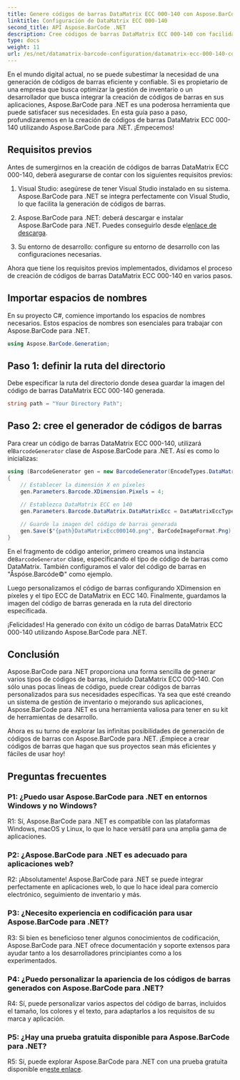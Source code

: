 ```yaml
---
title: Genere códigos de barras DataMatrix ECC 000-140 con Aspose.BarCode para .NET
linktitle: Configuración de DataMatrix ECC 000-140
second_title: API Aspose.BarCode .NET
description: Cree códigos de barras DataMatrix ECC 000-140 con facilidad utilizando Aspose.BarCode para .NET. Aumente la eficiencia en la gestión de inventario y más.
type: docs
weight: 11
url: /es/net/datamatrix-barcode-configuration/datamatrix-ecc-000-140-configuration/
---
```

En el mundo digital actual, no se puede subestimar la necesidad de una generación de códigos de barras eficiente y confiable. Si es propietario de una empresa que busca optimizar la gestión de inventario o un desarrollador que busca integrar la creación de códigos de barras en sus aplicaciones, Aspose.BarCode para .NET es una poderosa herramienta que puede satisfacer sus necesidades. En esta guía paso a paso, profundizaremos en la creación de códigos de barras DataMatrix ECC 000-140 utilizando Aspose.BarCode para .NET. ¡Empecemos!

## Requisitos previos

Antes de sumergirnos en la creación de códigos de barras DataMatrix ECC 000-140, deberá asegurarse de contar con los siguientes requisitos previos:

1. Visual Studio: asegúrese de tener Visual Studio instalado en su sistema. Aspose.BarCode para .NET se integra perfectamente con Visual Studio, lo que facilita la generación de códigos de barras.

2.  Aspose.BarCode para .NET: deberá descargar e instalar Aspose.BarCode para .NET. Puedes conseguirlo desde el[enlace de descarga](https://releases.aspose.com/barcode/net/).

3. Su entorno de desarrollo: configure su entorno de desarrollo con las configuraciones necesarias.

Ahora que tiene los requisitos previos implementados, dividamos el proceso de creación de códigos de barras DataMatrix ECC 000-140 en varios pasos.

## Importar espacios de nombres

En su proyecto C#, comience importando los espacios de nombres necesarios. Estos espacios de nombres son esenciales para trabajar con Aspose.BarCode para .NET.

```csharp
using Aspose.BarCode.Generation;
```

## Paso 1: definir la ruta del directorio

Debe especificar la ruta del directorio donde desea guardar la imagen del código de barras DataMatrix ECC 000-140 generada.

```csharp
string path = "Your Directory Path";
```

## Paso 2: cree el generador de códigos de barras

 Para crear un código de barras DataMatrix ECC 000-140, utilizará el`BarcodeGenerator` clase de Aspose.BarCode para .NET. Así es como lo inicializas:

```csharp
using (BarcodeGenerator gen = new BarcodeGenerator(EncodeTypes.DataMatrix, "Åspóse.Barcóde©"))
{
    // Establecer la dimensión X en píxeles
    gen.Parameters.Barcode.XDimension.Pixels = 4;
    
    // Establezca DataMatrix ECC en 140
    gen.Parameters.Barcode.DataMatrix.DataMatrixEcc = DataMatrixEccType.Ecc140;

    // Guarde la imagen del código de barras generada
    gen.Save($"{path}DataMatrixEcc000140.png", BarCodeImageFormat.Png);
}
```

 En el fragmento de código anterior, primero creamos una instancia de`BarcodeGenerator` clase, especificando el tipo de código de barras como DataMatrix. También configuramos el valor del código de barras en "Åspóse.Barcóde©" como ejemplo.

Luego personalizamos el código de barras configurando XDimension en píxeles y el tipo ECC de DataMatrix en ECC 140. Finalmente, guardamos la imagen del código de barras generada en la ruta del directorio especificada.

¡Felicidades! Ha generado con éxito un código de barras DataMatrix ECC 000-140 utilizando Aspose.BarCode para .NET.

## Conclusión

Aspose.BarCode para .NET proporciona una forma sencilla de generar varios tipos de códigos de barras, incluido DataMatrix ECC 000-140. Con sólo unas pocas líneas de código, puede crear códigos de barras personalizados para sus necesidades específicas. Ya sea que esté creando un sistema de gestión de inventario o mejorando sus aplicaciones, Aspose.BarCode para .NET es una herramienta valiosa para tener en su kit de herramientas de desarrollo.

Ahora es su turno de explorar las infinitas posibilidades de generación de códigos de barras con Aspose.BarCode para .NET. ¡Empiece a crear códigos de barras que hagan que sus proyectos sean más eficientes y fáciles de usar hoy!

## Preguntas frecuentes

### P1: ¿Puedo usar Aspose.BarCode para .NET en entornos Windows y no Windows?

R1: Sí, Aspose.BarCode para .NET es compatible con las plataformas Windows, macOS y Linux, lo que lo hace versátil para una amplia gama de aplicaciones.

### P2: ¿Aspose.BarCode para .NET es adecuado para aplicaciones web?

R2: ¡Absolutamente! Aspose.BarCode para .NET se puede integrar perfectamente en aplicaciones web, lo que lo hace ideal para comercio electrónico, seguimiento de inventario y más.

### P3: ¿Necesito experiencia en codificación para usar Aspose.BarCode para .NET?

R3: Si bien es beneficioso tener algunos conocimientos de codificación, Aspose.BarCode para .NET ofrece documentación y soporte extensos para ayudar tanto a los desarrolladores principiantes como a los experimentados.

### P4: ¿Puedo personalizar la apariencia de los códigos de barras generados con Aspose.BarCode para .NET?

R4: Sí, puede personalizar varios aspectos del código de barras, incluidos el tamaño, los colores y el texto, para adaptarlos a los requisitos de su marca y aplicación.

### P5: ¿Hay una prueba gratuita disponible para Aspose.BarCode para .NET?

 R5: Sí, puede explorar Aspose.BarCode para .NET con una prueba gratuita disponible en[este enlace](https://releases.aspose.com/).